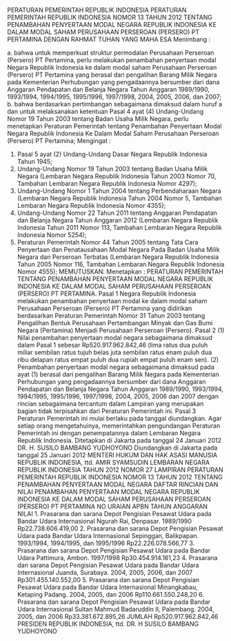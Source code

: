  PERATURAN PEMERINTAH REPUBLIK INDONESIA PERATURAN PEMERINTAH REPUBLIK INDONESIA NOMOR 13 TAHUN 2012 TENTANG PENAMBAHAN PENYERTAAN MODAL NEGARA REPUBLIK INDONESIA KE DALAM MODAL SAHAM PERUSAHAAN PERSEROAN (PERSERO) PT PERTAMINA
DENGAN RAHMAT TUHAN YANG MAHA ESA
Menimbang :

a. bahwa untuk memperkuat struktur permodalan Perusahaan Perseroan (Persero) PT Pertamina, perlu melakukan penambahan penyertaan modal Negara Republik Indonesia ke dalam modal saham Perusahaan Perseroan (Persero) PT Pertamina yang berasal dari pengalihan Barang Milik Negara pada Kementerian Perhubungan yang pengadaannya bersumber dari dana Anggaran Pendapatan dan Belanja Negara Tahun Anggaran 1989/1990, 1993/1994, 1994/1995, 1995/1996, 1997/1998, 2004, 2005, 2006, dan 2007;
b. bahwa berdasarkan pertimbangan sebagaimana dimaksud dalam huruf a dan untuk melaksanakan ketentuan Pasal 4 ayat (4) Undang-Undang Nomor 19 Tahun 2003 tentang Badan Usaha Milik Negara, perlu menetapkan Peraturan Pemerintah tentang Penambahan Penyertaan Modal Negara Republik Indonesia Ke Dalam Modal Saham Perusahaan Perseroan (Persero) PT Pertamina;
Mengingat :

1. Pasal 5 ayat (2) Undang-Undang Dasar Negara Republik Indonesia Tahun 1945;
2. Undang-Undang Nomor 19 Tahun 2003 tentang Badan Usaha Milik Negara (Lembaran Negara Republik Indonesia Tahun 2003 Nomor 70, Tambahan Lembaran Negara Republik Indonesia Nomor 4297);
3. Undang-Undang Nomor 1 Tahun 2004 tentang Perbendaharaan Negara (Lembaran Negara Republik Indonesia Tahun 2004 Nomor 5, Tambahan Lembaran Negara Republik Indonesia Nomor 4355);
4. Undang-Undang Nomor 22 Tahun 2011 tentang Anggaran Pendapatan dan Belanja Negara Tahun Anggaran 2012 (Lembaran Negara Republik Indonesia Tahun 2011 Nomor 113, Tambahan Lembaran Negara Republik Indonesia Nomor 5254);
5. Peraturan Pemerintah Nomor 44 Tahun 2005 tentang Tata Cara Penyertaan dan Penatausahaan Modal Negara Pada Badan Usaha Milik Negara dan Perseroan Terbatas (Lembaran Negara Republik Indonesia Tahun 2005 Nomor 116, Tambahan Lembaran Negara Republik Indonesia Nomor 4555);
MEMUTUSKAN:
 Menetapkan : PERATURAN PEMERINTAH TENTANG PENAMBAHAN PENYERTAAN MODAL NEGARA REPUBLIK INDONESIA KE DALAM MODAL SAHAM PERUSAHAAN PERSEROAN (PERSERO) PT PERTAMINA.
Pasal 1
Negara Republik Indonesia melakukan penambahan penyertaan modal ke dalam modal saham Perusahaan Perseroan (Persero) PT Pertamina yang didirikan berdasarkan Peraturan Pemerintah Nomor 31 Tahun 2003 tentang Pengalihan Bentuk Perusahaan Pertambangan Minyak dan Gas Bumi Negara (Pertamina) Menjadi Perusahaan Perseroan (Persero).
Pasal 2
(1) Nilai penambahan penyertaan modal negara sebagaimana dimaksud dalam Pasal 1 sebesar Rp520.917.962.842,46 (lima ratus dua puluh miliar sembilan ratus tujuh belas juta sembilan ratus enam puluh dua ribu delapan ratus empat puluh dua rupiah empat puluh enam sen).
(2) Penambahan penyertaan modal negara sebagaimana dimaksud pada ayat (1) berasal dari pengalihan Barang Milik Negara pada Kementerian Perhubungan yang pengadaannya bersumber dari dana Anggaran Pendapatan dan Belanja Negara Tahun Anggaran 1989/1990, 1993/1994, 1994/1995, 1995/1996, 1997/1998, 2004, 2005, 2006 dan 2007 dengan rincian sebagaimana tercantum dalam Lampiran yang merupakan bagian tidak terpisahkan dari Peraturan Pemerintah ini.
Pasal 3
Peraturan Pemerintah ini mulai berlaku pada tanggal diundangkan.
Agar setiap orang mengetahuinya, memerintahkan pengundangan Peraturan Pemerintah ini dengan penempatannya dalam Lembaran Negara Republik Indonesia. Ditetapkan di Jakarta pada tanggal 24 Januari 2012 DR. H. SUSILO BAMBANG YUDHOYONO Diundangkan di Jakarta pada tanggal 25 Januari 2012 MENTERI HUKUM DAN HAK ASASI MANUSIA REPUBLIK INDONESIA, ttd. AMIR SYAMSUDIN LEMBARAN NEGARA REPUBLIK INDONESIA TAHUN 2012 NOMOR 27 LAMPIRAN PERATURAN PEMERINTAH REPUBLIK INDONESIA NOMOR 13 TAHUN 2012 TENTANG PENAMBAHAN PENYERTAAN MODAL NEGARA DAFTAR RINCIAN DAN NILAI PENAMBAHAN PENYERTAAN MODAL NEGARA REPUBLIK INDONESIA KE DALAM MODAL SAHAM PERUSAHAAN PERSEROAN (PERSERO) PT PERTAMINA NO URAIAN APBN TAHUN ANGGARAN NILAI 1. Prasarana dan sarana Depot Pengisian Pesawat Udara pada Bandar Udara Internasional Ngurah Rai, Denpasar. 1989/1990 Rp22.738.606.419,00 2. Prasarana dan sarana Depot Pengisian Pesawat Udara pada Bandar Udara Internasional Sepinggan, Balikpapan. 1993/1994, 1994/1995, dan 1995/1996 Rp22.226.078.566,77 3. Prasarana dan sarana Depot Pengisian Pesawat Udara pada Bandar Udara Pattimura, Ambon. 1997/1998 Rp30.454.914.161,23 4. Prasarana dan sarana Depot Pengisian Pesawat Udara pada Bandar Udara Internasional Juanda, Surabaya. 2004, 2005, 2006, dan 2007 Rp301.455.140.552,00 5. Prasarana dan sarana Depot Pengisian Pesawat Udara pada Bandar Udara Internasional Minangkabau, Ketaping Padang. 2004, 2005, dan 2006 Rp110.661.550.248,20 6. Prasarana dan sarana Depot Pengisian Pesawat Udara pada Bandar Udara Internasional Sultan Mahmud Badaruddin II, Palembang. 2004, 2005, dan 2006 Rp33.381.672.895,26 JUMLAH Rp520.917.962.842,46 PRESIDEN REPUBLIK INDONESIA, ttd. DR. H SUSILO BAMBANG YUDHOYONO